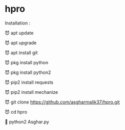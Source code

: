 # hpro
Installation :

😈 apt update

😈 apt upgrade

😈 apt install git

😈 pkg install python

😈 pkg install python2

😈 pip2 install requests

😈 pip2 install mechanize

😈 git clone https://github.com/asgharmalik37/hpro.git

😈 cd hpro

👾 python2 Asghar.py

